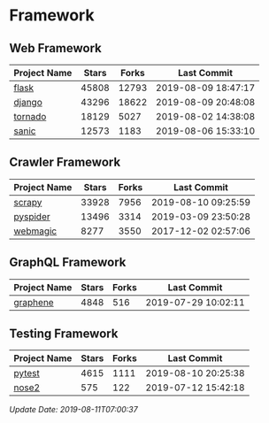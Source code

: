 # Framework

## Web Framework

| Project Name | Stars | Forks | Last Commit |
| ------------ | ----- | ----- | ----------- |
| [flask](https://github.com/pallets/flask) | 45808 | 12793 | 2019-08-09 18:47:17 |
| [django](https://github.com/django/django) | 43296 | 18622 | 2019-08-09 20:48:08 |
| [tornado](https://github.com/tornadoweb/tornado) | 18129 | 5027 | 2019-08-02 14:38:08 |
| [sanic](https://github.com/huge-success/sanic) | 12573 | 1183 | 2019-08-06 15:33:10 |

## Crawler Framework

| Project Name | Stars | Forks | Last Commit |
| ------------ | ----- | ----- | ----------- |
| [scrapy](https://github.com/scrapy/scrapy) | 33928 | 7956 | 2019-08-10 09:25:59 |
| [pyspider](https://github.com/binux/pyspider) | 13496 | 3314 | 2019-03-09 23:50:28 |
| [webmagic](https://github.com/code4craft/webmagic) | 8277 | 3550 | 2017-12-02 02:57:06 |

## GraphQL Framework

| Project Name | Stars | Forks | Last Commit |
| ------------ | ----- | ----- | ----------- |
| [graphene](https://github.com/graphql-python/graphene) | 4848 | 516 | 2019-07-29 10:02:11 |

## Testing Framework

| Project Name | Stars | Forks | Last Commit |
| ------------ | ----- | ----- | ----------- |
| [pytest](https://github.com/pytest-dev/pytest) | 4615 | 1111 | 2019-08-10 20:25:38 |
| [nose2](https://github.com/nose-devs/nose2) | 575 | 122 | 2019-07-12 15:42:18 |

*Update Date: 2019-08-11T07:00:37*